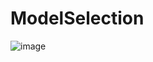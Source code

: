 # ModelSelection

![image](https://github.com/Samxnx/Scikitlearn/assets/92503583/b3e68d68-acbe-49fd-a276-8ec0df545694)
